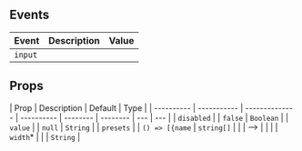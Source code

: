 ## Events

| Event   | Description | Value |
| ------- | ----------- | ----- |
| `input` |             |       |

## Props

| Prop       | Description | Default        | Type       |
| ---------- | ----------- | -------------- | ---------- | -------- | -------- | --- | --- |
| `disabled` |             | `false`        | `Boolean`  |
| `value`    |             | `null`         | `String`   |
| `presets`  |             | `() => [{name` | `string[]` |
| <!--       | <!--        | `width`\*      |            |          | `String` | --> | --> |
| <!--       | `width`\*   |                |            | `String` | -->      |
| `width`\*  |             |                | `String`   |
